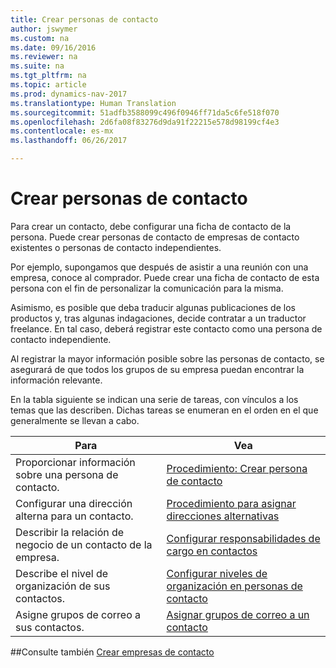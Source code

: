 ```yaml
---
title: Crear personas de contacto
author: jswymer
ms.custom: na
ms.date: 09/16/2016
ms.reviewer: na
ms.suite: na
ms.tgt_pltfrm: na
ms.topic: article
ms.prod: dynamics-nav-2017
ms.translationtype: Human Translation
ms.sourcegitcommit: 51adfb3588099c496f0946ff71da5c6fe518f070
ms.openlocfilehash: 2d6fa08f83276d9da91f22215e578d98199cf4e3
ms.contentlocale: es-mx
ms.lasthandoff: 06/26/2017

---
```

# <a name="create-contact-persons"></a>Crear personas de contacto
Para crear un contacto, debe configurar una ficha de contacto de la persona. Puede crear personas de contacto de empresas de contacto existentes o personas de contacto independientes.

Por ejemplo, supongamos que después de asistir a una reunión con una empresa, conoce al comprador. Puede crear una ficha de contacto de esta persona con el fin de personalizar la comunicación para la misma.

Asimismo, es posible que deba traducir algunas publicaciones de los productos y, tras algunas indagaciones, decide contratar a un traductor freelance. En tal caso, deberá registrar este contacto como una persona de contacto independiente.

Al registrar la mayor información posible sobre las personas de contacto, se asegurará de que todos los grupos de su empresa puedan encontrar la información relevante.

En la tabla siguiente se indican una serie de tareas, con vínculos a los temas que las describen. Dichas tareas se enumeran en el orden en el que generalmente se llevan a cabo.

|Para |Vea |
|---|----|
|Proporcionar información sobre una persona de contacto.|[Procedimiento: Crear persona de contacto](marketing-how-create-contact-persons.md)|
|Configurar una dirección alterna para un contacto.|[Procedimiento para asignar direcciones alternativas](marketing-how-assign-alternative-address.md)|
|Describir la relación de negocio de un contacto de la empresa.|[Configurar responsabilidades de cargo en contactos](marketing-job-responsibilities.md)|
|Describe el nivel de organización de sus contactos.|[Configurar niveles de organización en personas de contacto](marketing-organizational-levels.md)|
|Asigne grupos de correo a sus contactos.|[Asignar grupos de correo a un contacto](marketing-mailing-groups.md#assign-mailing-groups-to-a-contact)|

##<a name="see-also"></a>Consulte también
[Crear empresas de contacto](marketing-create-contact-companies.md)

